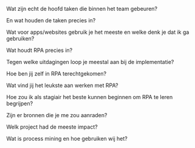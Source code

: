 
Wat zijn echt de hoofd taken die binnen het team gebeuren?

En wat houden de taken precies in?

Wat voor apps/websites gebruik je het meeste en welke denk je dat ik ga gebruiken?

Wat houdt RPA precies in?

Tegen welke uitdagingen loop je meestal aan bij de implementatie?

Hoe ben jij zelf in RPA terechtgekomen?

Wat vind jij het leukste aan werken met RPA?

Hoe zou ik als stagiair het beste kunnen beginnen om RPA te leren begrijpen?

Zijn er bronnen die je me zou aanraden?

Welk project had de meeste impact?

Wat is process mining en hoe gebruiken wij het?

